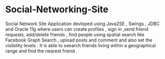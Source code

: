 Social-Networking-Site
======================

Social Network Site Application devloped using Java2SE , Swings , JDBC and Oracle 11g 
where users can create profiles , sign in ,send friend requests, add/delete friends ,
find  people using spatial search like Facebook Graph Search , 
upload posts and comment and also set the visibility levels . It is able to seearch friends living 
within a geographical range and find the nearest friend . 
